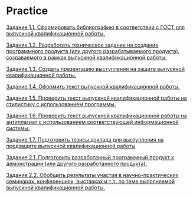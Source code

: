 # Practice

[Задание 1.1. Сформировать библиографию в соответствии с ГОСТ для выпускной квалификационной работы.]()

[Задание 1.2. Разработать техническое задание на создание программного продукта (или другого разрабатываемого продукта), создаваемого в рамках выпускной квалификационной работы.]() 

[Задание 1.3. Создать презентацию выступления на защите выпускной квалификационной работы.]()

[Задание 1.4. Оформить текст выпускной квалификационной работы. ]()

[Задание 1.5. Проверить текст выпускной квалификационной работы на стилистику с использованием программы.]()

[Задание 1.6. Проверить текст выпускной квалификационной работы на антиплагиат с использованием соответствующей информационной системы.]()

[Задание 1.7. Подготовить тезисы доклада для выступления на предзащите выпускной квалификационной работы]()

[Задание 2.1. Подготовить разработанный программный продукт к демонстрации  (или другого разработанного продукта).]()

[Задание 2.2. Обобщить результаты участия в научно-практических семинарах, конференциях, выставках и т.д. по теме выполняемой выпускной квалификационной работы.]()
